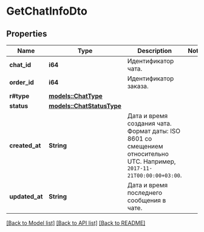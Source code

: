 # GetChatInfoDto

## Properties

Name | Type | Description | Notes
------------ | ------------- | ------------- | -------------
**chat_id** | **i64** | Идентификатор чата. | 
**order_id** | **i64** | Идентификатор заказа. | 
**r#type** | [**models::ChatType**](ChatType.md) |  | 
**status** | [**models::ChatStatusType**](ChatStatusType.md) |  | 
**created_at** | **String** | Дата и время создания чата.  Формат даты: ISO 8601 со смещением относительно UTC. Например, `2017-11-21T00:00:00+03:00`.  | 
**updated_at** | **String** | Дата и время последнего сообщения в чате. | 

[[Back to Model list]](../README.md#documentation-for-models) [[Back to API list]](../README.md#documentation-for-api-endpoints) [[Back to README]](../README.md)



